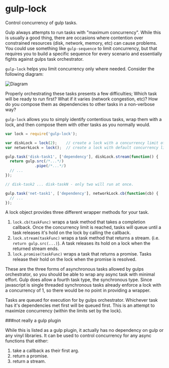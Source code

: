 gulp-lock
=========

Control concurrency of gulp tasks.

Gulp always attempts to run tasks with "maximum concurrency".
While this is usually a good thing, there are occasions where contention
over constrained resources (disk, network, memory, etc) can cause problems.
You could use something like `gulp-sequence` to limit concurrency,
but that requires you to build a specific sequence for every scenario
and essentially fights against gulps task orchestrator.

`gulp-lock` helps you limit concurrency only where needed.
Consider the following diagram:

![Diagram](https://rawgit.com/jamestalmage/exclusive-task/master/resource-contention.png)

Properly orchestrating these tasks presents a few difficulties;
Which task will be ready to run first?
What if it varies (network congestion, etc)?
How do you compose them as dependencies to other tasks in a non-verbose way?

`gulp-lock` allows you to simply identify contentious tasks, wrap them with a lock,
and then compose them with other tasks as you normally would.


```javascript
var lock = require('gulp-lock');

var diskLock = lock(2);    // create a lock with a concurrency limit of 2
var networkLock = lock();  // create a lock with default concurrency limit (1).

gulp.task('disk-task1', ['dependency'], diskLock.stream(function() {
  return gulp.src(/*...*/)
             .pipe(/*...*/)
  // ...
});

// disk-task2 ... disk-taskN - only two will run at once.

gulp.task('net-task1', ['dependency'], networkLock.cb(function(cb) {
  // ...
});
```

A lock object provides three different wrapper methods for your task.

1. `lock.cb(taskFunc)` wraps a task method that takes a completion callback.
    Once the concurrency limit is reached, tasks will queue until a task
    releases it's hold on the lock by calling the callback.
2. `lock.stream(taskFunc)` wraps a task method that returns a stream.
    (i.e. `return gulp.src(...)`). A task releases its hold on a lock
    when the returned stream ends.
3. `lock.promise(taskFunc)` wraps a task that returns a promise. Tasks
    release their hold on the lock when the promise is resolved.

These are the three forms of asynchronous tasks allowed by gulps orchestrator,
so you should be able to wrap any async task with minimal effort. Gulp
does allow a fourth task type, the synchronous type. Since javascript is single
threaded synchronous tasks already enforce a lock with a concurrency of 1,
so there would be no point in providing a wrapper.

Tasks are queued for execution for by gulps orchestrator. Whichever task
has it's dependencies met first will be queued first. This is an attempt to
maximize concurrency (within the limits set by the lock).

###not really a gulp plugin

While this is listed as a gulp plugin, it actually has no dependency on gulp
or any vinyl libraries. It can be used to control concurrency for any async
functions that either:

1. take a callback as their first arg.
2. return a promise.
3. return a stream.
